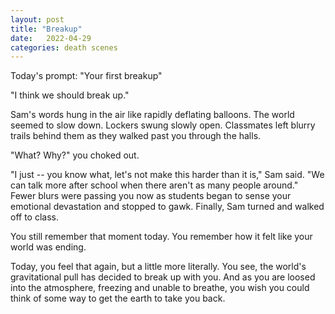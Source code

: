 ```yaml
---
layout: post
title: "Breakup"
date:   2022-04-29
categories: death scenes
---
```

Today's prompt: "Your first breakup"

"I think we should break up." 

Sam's words hung in the air like rapidly deflating balloons. The world seemed to slow down. Lockers swung slowly open. Classmates left blurry trails behind them as they walked past you through the halls.

"What? Why?" you choked out. 

"I just -- you know what, let's not make this harder than it is," Sam said. "We can talk more after school when there aren't as many people around." Fewer blurs were passing you now as students began to sense your emotional devastation and stopped to gawk. Finally, Sam turned and walked off to class.

You still remember that moment today. You remember how it felt like your world was ending.

Today, you feel that again, but a little more literally. You see, the world's gravitational pull has decided to break up with you. And as you are loosed into the atmosphere, freezing and unable to breathe, you wish you could think of some way to get the earth to take you back.
